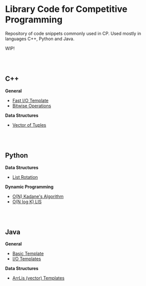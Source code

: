 # Library Code for Competitive Programming
Repository of code snippets commonly used in CP. 
Used mostly in languages C++, Python and Java.

WIP!

<br></br>
## C++
**General**
- <a  href="Archives/fast-template.cpp">Fast I/O Template</a>
- <a  href="Archives/bitwise-reference.cpp">Bitwise Operations</a>

**Data Structures**
- <a  href="Archives/vector-tuple-sort.cpp">Vector of Tuples</a>

<br></br>
## Python
**Data Structures**
- <a  href="Archives/basic_ds_reference.py">List Rotation</a>

**Dynamic Programming**
- <a  href="Archives/kadane.py">O(N) Kadane's Algorithm</a>
- <a  href="Archives/LIS.py">O(N log K) LIS</a>

<br></br>
## Java
**General**
- <a  href="Archives/template.java">Basic Template</a>
- <a  href="Archives/io_reference.java">I/O Templates</a>

**Data Structures**
- <a  href="Archives/basic_ds_reference.java">ArrLis (vector) Templates</a>



